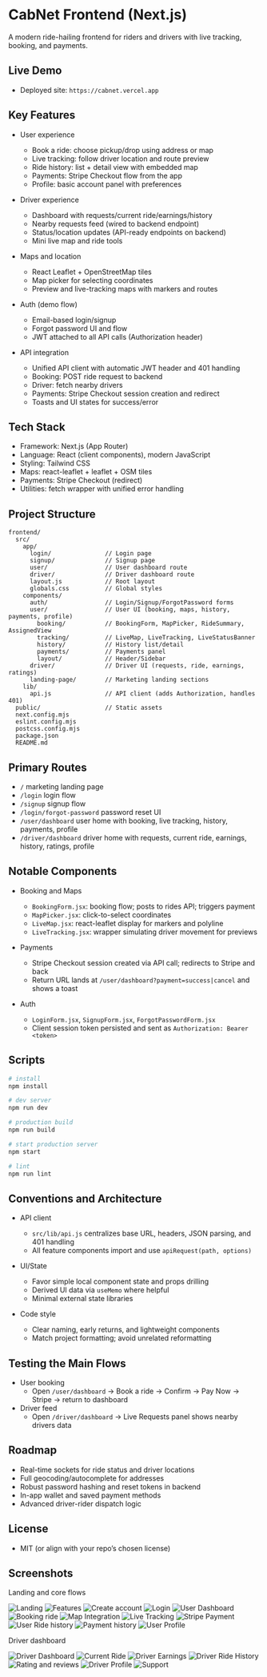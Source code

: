 # CabNet Frontend (Next.js)

A modern ride-hailing frontend for riders and drivers with live tracking, booking, and payments.

## Live Demo
- Deployed site: `https://cabnet.vercel.app`

## Key Features

- User experience
  - Book a ride: choose pickup/drop using address or map
  - Live tracking: follow driver location and route preview
  - Ride history: list + detail view with embedded map
  - Payments: Stripe Checkout flow from the app
  - Profile: basic account panel with preferences

- Driver experience
  - Dashboard with requests/current ride/earnings/history
  - Nearby requests feed (wired to backend endpoint)
  - Status/location updates (API-ready endpoints on backend)
  - Mini live map and ride tools

- Maps and location
  - React Leaflet + OpenStreetMap tiles
  - Map picker for selecting coordinates
  - Preview and live-tracking maps with markers and routes

- Auth (demo flow)
  - Email-based login/signup
  - Forgot password UI and flow
  - JWT attached to all API calls (Authorization header)

- API integration
  - Unified API client with automatic JWT header and 401 handling
  - Booking: POST ride request to backend
  - Driver: fetch nearby drivers
  - Payments: Stripe Checkout session creation and redirect
  - Toasts and UI states for success/error

## Tech Stack

- Framework: Next.js (App Router)
- Language: React (client components), modern JavaScript
- Styling: Tailwind CSS
- Maps: react-leaflet + leaflet + OSM tiles
- Payments: Stripe Checkout (redirect)
- Utilities: fetch wrapper with unified error handling

## Project Structure

```
frontend/
  src/
    app/
      login/               // Login page
      signup/              // Signup page
      user/                // User dashboard route
      driver/              // Driver dashboard route
      layout.js            // Root layout
      globals.css          // Global styles
    components/
      auth/                // Login/Signup/ForgotPassword forms
      user/                // User UI (booking, maps, history, payments, profile)
        booking/           // BookingForm, MapPicker, RideSummary, AssignedView
        tracking/          // LiveMap, LiveTracking, LiveStatusBanner
        history/           // History list/detail
        payments/          // Payments panel
        layout/            // Header/Sidebar
      driver/              // Driver UI (requests, ride, earnings, ratings)
      landing-page/        // Marketing landing sections
    lib/
      api.js               // API client (adds Authorization, handles 401)
  public/                  // Static assets
  next.config.mjs
  eslint.config.mjs
  postcss.config.mjs
  package.json
  README.md
```

## Primary Routes

- `/` marketing landing page
- `/login` login flow
- `/signup` signup flow
- `/login/forgot-password` password reset UI
- `/user/dashboard` user home with booking, live tracking, history, payments, profile
- `/driver/dashboard` driver home with requests, current ride, earnings, history, ratings, profile

## Notable Components

- Booking and Maps
  - `BookingForm.jsx`: booking flow; posts to rides API; triggers payment
  - `MapPicker.jsx`: click-to-select coordinates
  - `LiveMap.jsx`: react-leaflet display for markers and polyline
  - `LiveTracking.jsx`: wrapper simulating driver movement for previews

- Payments
  - Stripe Checkout session created via API call; redirects to Stripe and back
  - Return URL lands at `/user/dashboard?payment=success|cancel` and shows a toast

- Auth
  - `LoginForm.jsx`, `SignupForm.jsx`, `ForgotPasswordForm.jsx`
  - Client session token persisted and sent as `Authorization: Bearer <token>`

## Scripts

```bash
# install
npm install

# dev server
npm run dev

# production build
npm run build

# start production server
npm start

# lint
npm run lint
```

## Conventions and Architecture

- API client
  - `src/lib/api.js` centralizes base URL, headers, JSON parsing, and 401 handling
  - All feature components import and use `apiRequest(path, options)`

- UI/State
  - Favor simple local component state and props drilling
  - Derived UI data via `useMemo` where helpful
  - Minimal external state libraries

- Code style
  - Clear naming, early returns, and lightweight components
  - Match project formatting; avoid unrelated reformatting

## Testing the Main Flows

- User booking
  - Open `/user/dashboard` → Book a ride → Confirm → Pay Now → Stripe → return to dashboard
- Driver feed
  - Open `/driver/dashboard` → Live Requests panel shows nearby drivers data

## Roadmap

- Real-time sockets for ride status and driver locations
- Full geocoding/autocomplete for addresses
- Robust password hashing and reset tokens in backend
- In-app wallet and saved payment methods
- Advanced driver-rider dispatch logic

## License

- MIT (or align with your repo’s chosen license)

## Screenshots

Landing and core flows

![Landing](https://github.com/Mrunalgaikwad002/Cabnet/blob/main/Cabnet%20Landing%20page.png?raw=true)
![Features](https://github.com/Mrunalgaikwad002/Cabnet/blob/main/Cabnet%20features.png?raw=true)
![Create account](https://github.com/Mrunalgaikwad002/Cabnet/blob/main/Create%20account.png?raw=true)
![Login](https://github.com/Mrunalgaikwad002/Cabnet/blob/main/Login%20Page.png?raw=true)
![User Dashboard](https://github.com/Mrunalgaikwad002/Cabnet/blob/main/User%20Dashboard.png?raw=true)
![Booking ride](https://github.com/Mrunalgaikwad002/Cabnet/blob/main/Booking%20ride.png?raw=true)
![Map Integration](https://github.com/Mrunalgaikwad002/Cabnet/blob/main/Map%20Integration.png?raw=true)
![Live Tracking](https://github.com/Mrunalgaikwad002/Cabnet/blob/main/Live%20Tracking.png?raw=true)
![Stripe Payment](https://github.com/Mrunalgaikwad002/Cabnet/blob/main/Stripe%20Payment.png?raw=true)
![User Ride history](https://github.com/Mrunalgaikwad002/Cabnet/blob/main/User%20Ride%20history.png?raw=true)
![Payment history](https://github.com/Mrunalgaikwad002/Cabnet/blob/main/Payment%20history.png?raw=true)
![User Profile](https://github.com/Mrunalgaikwad002/Cabnet/blob/main/User%20Profile.png?raw=true)

Driver dashboard

![Driver Dashboard](https://github.com/Mrunalgaikwad002/Cabnet/blob/main/Driver%20Dashboard.png?raw=true)
![Current Ride](https://github.com/Mrunalgaikwad002/Cabnet/blob/main/Current%20Ride.png?raw=true)
![Driver Earnings](https://github.com/Mrunalgaikwad002/Cabnet/blob/main/Driver%20Earnings.png?raw=true)
![Driver Ride History](https://github.com/Mrunalgaikwad002/Cabnet/blob/main/Driver%20Ride%20History.png?raw=true)
![Rating and reviews](https://github.com/Mrunalgaikwad002/Cabnet/blob/main/Rating%20and%20reviews.png?raw=true)
![Driver Profile](https://github.com/Mrunalgaikwad002/Cabnet/blob/main/Driver%20Profile.png?raw=true)
![Support](https://github.com/Mrunalgaikwad002/Cabnet/blob/main/Support.png?raw=true)

